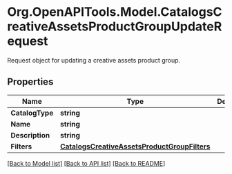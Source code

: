 # Org.OpenAPITools.Model.CatalogsCreativeAssetsProductGroupUpdateRequest
Request object for updating a creative assets product group.

## Properties

Name | Type | Description | Notes
------------ | ------------- | ------------- | -------------
**CatalogType** | **string** |  | [optional] 
**Name** | **string** |  | [optional] 
**Description** | **string** |  | [optional] 
**Filters** | [**CatalogsCreativeAssetsProductGroupFilters**](CatalogsCreativeAssetsProductGroupFilters.md) |  | [optional] 

[[Back to Model list]](../README.md#documentation-for-models) [[Back to API list]](../README.md#documentation-for-api-endpoints) [[Back to README]](../README.md)

